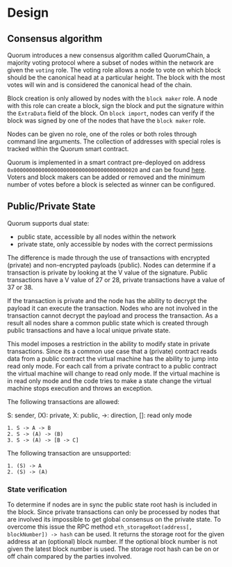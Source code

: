 
# Design

## Consensus algorithm

Quorum introduces a new consensus algorithm called QuorumChain, a majority
voting protocol where a subset of nodes within the network are given the
`voting` role. The voting role allows a node to vote on which block should be the
canonical head at a particular height. The block with the most votes will win
and is considered the canonical head of the chain.

Block creation is only allowed by nodes with the `block maker` role.
A node with this role can create a block, sign the block and put the signature within the `ExtraData` field of the block.
On `block import`, nodes can verify if the block was signed by one of the nodes that have the `block maker` role.

Nodes can be given no role, one of the roles or both roles through command line arguments.
The collection of addresses with special roles is tracked within the Quorum smart contract.

Quorum is implemented in a smart contract pre-deployed on address `0x0000000000000000000000000000000000000020` and can be found [here](https://github.com/jpmorganchase/quorum/blob/master/core/quorum/block_voting.sol).
Voters and block makers can be added or removed and the minimum number of votes before a block is selected as winner can be configured.


## Public/Private State

Quorum supports dual state:

- public state, accessible by all nodes within the network
- private state, only accessible by nodes with the correct permissions

The difference is made through the use of transactions with encrypted (private) and non-encrypted payloads (public).
Nodes can determine if a transaction is private by looking at the V value of the signature.
Public transactions have a V value of 27 or 28, private transactions have a value of 37 or 38.

If the transaction is private and the node has the ability to decrypt the payload it can execute the transaction.
Nodes who are not involved in the transaction cannot decrypt the payload and process the transaction.
As a result all nodes share a common public state which is created through public transactions and have a local unique private state.

This model imposes a restriction in the ability to modify state in private transactions.
Since its a common use case that a (private) contract reads data from a public contract the virtual machine has the ability to jump into read only mode.
For each call from a private contract to a public contract the virtual machine will change to read only mode.
If the virtual machine is in read only mode and the code tries to make a state change the virtual machine stops execution and throws an exception.

The following transactions are allowed:

S: sender, (X): private, X: public, ->: direction, []: read only mode
```
1. S -> A -> B
2. S -> (A) -> (B)
3. S -> (A) -> [B -> C]
```
The following transaction are unsupported:

```
1. (S) -> A
2. (S) -> (A)
```

### State verification

To determine if nodes are in sync the public state root hash is included in the block.
Since private transactions can only be processed by nodes that are involved its impossible to get global consensus on the private state.
To overcome this issue the RPC method `eth_storageRoot(address[, blockNumber]) -> hash` can be used.
It returns the storage root for the given address at an (optional) block number.
If the optional block number is not given the latest block number is used.
The storage root hash can be on or off chain compared by the parties involved.
